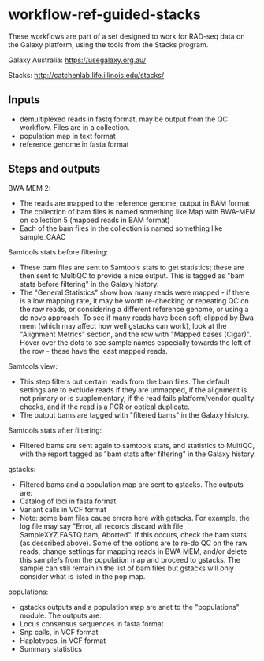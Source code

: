 # workflow-ref-guided-stacks

These workflows are part of a set designed to work for RAD-seq data on the Galaxy platform, using the tools from the Stacks program. 

Galaxy Australia: https://usegalaxy.org.au/

Stacks: http://catchenlab.life.illinois.edu/stacks/

## Inputs
* demultiplexed reads in fastq format, may be output from the QC workflow. Files are in a collection. 
* population map in text format
* reference genome in fasta format

## Steps and outputs

BWA MEM 2:
* The reads are mapped to the reference genome; output in BAM format
* The collection of bam files is named something like Map with BWA-MEM on collection 5 (mapped reads in BAM format)
* Each of the bam files in the collection is named something like sample_CAAC

Samtools stats before filtering:
* These bam files are sent to Samtools stats to get statistics; these are then sent to MultiQC to provide a nice output. This is tagged as "bam stats before filtering" in the Galaxy history. 
* The "General Statistics" show how many reads were mapped - if there is a low mapping rate, it may be worth re-checking or repeating QC on the raw reads, or considering a different reference genome, or using a de novo approach. To see if many reads have been soft-clipped by Bwa mem (which may affect how well gstacks can work), look at the "Alignment Metrics" section, and the row with "Mapped bases (Cigar)". Hover over the dots to see sample names especially towards the left of the row - these have the least mapped reads.

Samtools view:
* This step filters out certain reads from the bam files. The default settings are to exclude reads if they are unmapped, if the alignment is not primary or is supplementary, if the read fails platform/vendor quality checks, and if the read is a PCR or optical duplicate. 
* The output bams are tagged with "filtered bams" in the Galaxy history.

Samtools stats after filtering:
* Filtered bams are sent again to samtools stats, and statistics to MultiQC, with the report tagged as "bam stats after filtering" in the Galaxy history. 

gstacks:
* Filtered bams and a population map are sent to gstacks. The outputs are:
* Catalog of loci in fasta format
* Variant calls in VCF format
* Note: some bam files cause errors here with gstacks. For example, the log file may say "Error, all records discard with file SampleXYZ.FASTQ.bam, Aborted". If this occurs, check the bam stats (as described above). Some of the options are to re-do QC on the raw reads, change settings for mapping reads in BWA MEM, and/or delete this sample/s from the population map and proceed to gstacks. 
The sample can still remain in the list of bam files but gstacks will only consider what is listed in the pop map. 

populations:
* gstacks outputs and a population map are snet to the "populations" module. The outputs are:
* Locus consensus sequences in fasta format
* Snp calls, in VCF format
* Haplotypes, in VCF format
* Summary statistics
